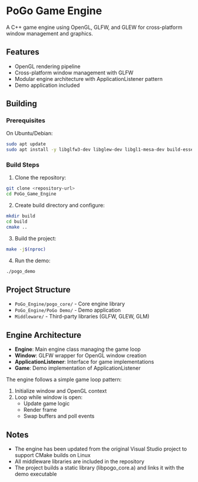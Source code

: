 # PoGo Game Engine

A C++ game engine using OpenGL, GLFW, and GLEW for cross-platform window management and graphics.

## Features

- OpenGL rendering pipeline
- Cross-platform window management with GLFW
- Modular engine architecture with ApplicationListener pattern
- Demo application included

## Building

### Prerequisites

On Ubuntu/Debian:
```bash
sudo apt update
sudo apt install -y libglfw3-dev libglew-dev libgl1-mesa-dev build-essential pkg-config cmake
```

### Build Steps

1. Clone the repository:
```bash
git clone <repository-url>
cd PoGo_Game_Engine
```

2. Create build directory and configure:
```bash
mkdir build
cd build
cmake ..
```

3. Build the project:
```bash
make -j$(nproc)
```

4. Run the demo:
```bash
./pogo_demo
```

## Project Structure

- `PoGo_Engine/pogo_core/` - Core engine library
- `PoGo_Engine/PoGo Demo/` - Demo application
- `Middleware/` - Third-party libraries (GLFW, GLEW, GLM)

## Engine Architecture

- **Engine**: Main engine class managing the game loop
- **Window**: GLFW wrapper for OpenGL window creation
- **ApplicationListener**: Interface for game implementations
- **Game**: Demo implementation of ApplicationListener

The engine follows a simple game loop pattern:
1. Initialize window and OpenGL context
2. Loop while window is open:
   - Update game logic
   - Render frame
   - Swap buffers and poll events

## Notes

- The engine has been updated from the original Visual Studio project to support CMake builds on Linux
- All middleware libraries are included in the repository
- The project builds a static library (libpogo_core.a) and links it with the demo executable